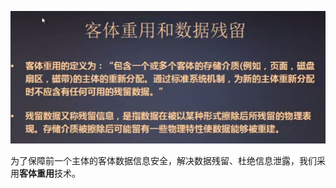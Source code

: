 ![image-20211129135016079](.assets/image-20211129135016079.png)



为了保障前一个主体的客体数据信息安全，解决数据残留、杜绝信息泄露，我们采用**客体重用**技术。